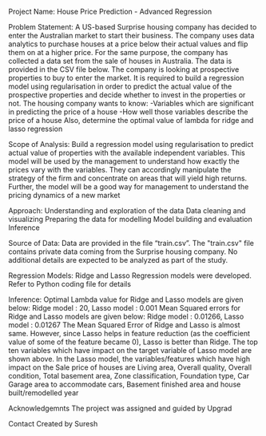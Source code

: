 Project Name: House Price Prediction - Advanced Regression

Problem Statement:
    A US-based Surprise housing company has decided to enter the Australian market to start their business. The company uses data analytics to purchase houses at a price below their actual values and flip them on at a higher price.
    For the same purpose, the company has collected a data set from the sale of houses in Australia. The data is provided in the CSV file below.
    The company is looking at prospective properties to buy to enter the market. It is required to build a regression model using regularisation in order to predict the actual value of the prospective properties and decide whether to invest in the properties or not.
    The housing company wants to know:
    -Variables which are significant in predicting the price of a house
    -How well those variables describe the price of a house
    Also, determine the optimal value of lambda for ridge and lasso regression

Scope of Analysis:
   Build a regression model using regularisation to predict actual value of properties with the available independent variables. This model will be used by the management to understand how exactly the prices vary with the variables. They can accordingly manipulate the strategy of the firm and concentrate on areas that will yield high returns. Further, the model will be a good way for management to understand the pricing dynamics of a new market

Approach:
    Understanding and exploration of the data
    Data cleaning and visualizing
    Preparing the data for modelling
    Model building and evaluation
    Inference

Source of Data:
    Data are provided in the file “train.csv”. The "train.csv" file contains private data coming from the Surprise housing company. No additional details are expected to be analyzed as part of the study.

Regression Models:
    Ridge and Lasso Regression models were developed. Refer to Python coding file for details
  
Inference:
    Optimal Lambda value for Ridge and Lasso models are given below:
    Ridge model : 20, Lasso model : 0.001
    Mean Squared errors for Ridge and Lasso models are given below:
    Ridge model : 0.01266, Lasso model : 0.01267
    The Mean Squared Error of Ridge and Lasso is almost same.
    However, since Lasso helps in feature reduction (as the coefficient value of some of the feature became 0), Lasso is better than Ridge.
    The top ten variables which have impact on the target variable of Lasso model are shown above.
    In the Lasso model, the variables/features which have high impact on the Sale price of houses are Living area, Overall quality, Overall condition, Total basement area, Zone classification, Foundation type, Car Garage area to accommodate cars, Basement finished area and house built/remodelled year

Acknowledgemnts
    The project was assigned and guided by Upgrad

Contact
    Created by Suresh

